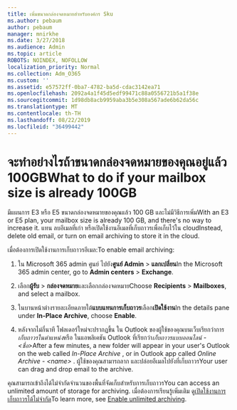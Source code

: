 ```yaml
---
title: เพิ่มขนาดกล่องจดหมายสำหรับองค์กร Sku
ms.author: pebaum
author: pebaum
manager: mnirkhe
ms.date: 3/27/2018
ms.audience: Admin
ms.topic: article
ROBOTS: NOINDEX, NOFOLLOW
localization_priority: Normal
ms.collection: Adm_O365
ms.custom: ''
ms.assetid: e57572ff-0ba7-4782-ba5d-cdac3142ea71
ms.openlocfilehash: 2092a4a1f45d5edf99471c88a0556721b5a1f38e
ms.sourcegitcommit: 1d98db8acb9959aba3b5e308a567ade6b62da56c
ms.translationtype: MT
ms.contentlocale: th-TH
ms.lasthandoff: 08/22/2019
ms.locfileid: "36499442"
---
```

# <a name="what-to-do-if-your-mailbox-size-is-already-100gb"></a><span data-ttu-id="9dada-102">จะทำอย่างไรถ้าขนาดกล่องจดหมายของคุณอยู่แล้ว 100GB</span><span class="sxs-lookup"><span data-stu-id="9dada-102">What to do if your mailbox size is already 100GB</span></span>

<span data-ttu-id="9dada-103">มีแผนการ E3 หรือ E5 ขนาดกล่องจดหมายของคุณแล้ว 100 GB และไม่มีวิธีการเพิ่ม</span><span class="sxs-lookup"><span data-stu-id="9dada-103">With an E3 or E5 plan, your mailbox size is already 100 GB, and there's no way to increase it.</span></span> <span data-ttu-id="9dada-104">แทน ลบอีเมลที่เก่า หรือเปิดใช้งานอีเมลที่เก็บถาวรเพื่อเก็บไว้ใน cloud</span><span class="sxs-lookup"><span data-stu-id="9dada-104">Instead, delete old email, or turn on email archiving to store it in the cloud.</span></span> 
  
<span data-ttu-id="9dada-105">เมื่อต้องการเปิดใช้งานการเก็บถาวรอีเมล:</span><span class="sxs-lookup"><span data-stu-id="9dada-105">To enable email archiving:</span></span>
  
1. <span data-ttu-id="9dada-106">ใน Microsoft 365 admin ศูนย์ ไปยัง**ศูนย์ Admin** \> **แลกเปลี่ยน**</span><span class="sxs-lookup"><span data-stu-id="9dada-106">In the Microsoft 365 admin center, go to **Admin centers** \> **Exchange**.</span></span> 
    
2. <span data-ttu-id="9dada-107">เลือก**ผู้รับ** \> **กล่องจดหมาย**และเลือกกล่องจดหมาย</span><span class="sxs-lookup"><span data-stu-id="9dada-107">Choose **Recipients** \> **Mailboxes**, and select a mailbox.</span></span> 
    
3. <span data-ttu-id="9dada-108">ในบานหน้าต่างรายละเอียดภายใต้**แบบแทนการเก็บถาวร**เลือก**เปิดใช้งาน**</span><span class="sxs-lookup"><span data-stu-id="9dada-108">In the details pane under **In-Place Archive**, choose **Enable**.</span></span> 
    
4. <span data-ttu-id="9dada-109">หลังจากไม่กี่นาที โฟลเดอร์ใหม่จะปรากฏขึ้น ใน Outlook ของผู้ใช้ของคุณบนเว็บเรียกว่าการ*เก็บถาวรในตำแหน่ง*หรือ ในแอพลิเคชัน Outlook ที่เรียกว่า*เก็บถาวรแบบออนไลน์ -\<ชื่อ\>*</span><span class="sxs-lookup"><span data-stu-id="9dada-109">After a few minutes, a new folder will appear in your user's Outlook on the web called  *In-Place Archive*  , or in Outlook app called  *Online Archive - \<name\>*  .</span></span> <span data-ttu-id="9dada-110">ผู้ใช้ของคุณสามารถลาก และปล่อยอีเมลไปยังที่เก็บถาวร</span><span class="sxs-lookup"><span data-stu-id="9dada-110">Your user can drag and drop email to the archive.</span></span> 
    
<span data-ttu-id="9dada-111">คุณสามารถเข้าถึงได้ไม่จำกัดจำนวนของพื้นที่จัดเก็บสำหรับการเก็บถาวร</span><span class="sxs-lookup"><span data-stu-id="9dada-111">You can access an unlimited amount of storage for archiving.</span></span> <span data-ttu-id="9dada-112">เมื่อต้องการเรียนรู้เพิ่มเติม ดู[เปิดใช้งานการเก็บถาวรได้ไม่จำกัด](https://support.office.com/article/enable-unlimited-archiving-in-office-365-admin-help-e2a789f2-9962-4960-9fd4-a00aa063559e)</span><span class="sxs-lookup"><span data-stu-id="9dada-112">To learn more, see [Enable unlimited archiving](https://support.office.com/article/enable-unlimited-archiving-in-office-365-admin-help-e2a789f2-9962-4960-9fd4-a00aa063559e).</span></span>
  

